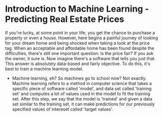 # Introduction to Machine Learning - Predicting Real Estate Prices

If you're lucky, at some point in your life, you get the chance to purchase a property or even a house. However, here begins a painful journey of looking for your dream home and being shocked when taking a look at the price tag. When an acceptable and affordable home has been found despite the difficulties, there's still one important question: Is the price fair? If you ask the owner, it sure is. Now imagine there's a software that tells you just that. This answer is absolutely data-based and fairly objective. To do this, it's best to train a machine learning model.

- Machine learning, eh? So machines go to school now?
Not exactly. Machine learning refers to a method in computer science that takes a specific piece of software called 'model', and data set called 'training set' and computes a lot of values used in the model to fit the training set. After this step, we say that the model is 'trained' and given a data set similar to the training set, it can make predictions for our previously specified values of intereset called 'target values'.

